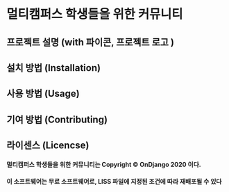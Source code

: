 멀티캠퍼스 학생들을 위한 커뮤니티
============================

## 프로젝트 설명 (with 파이콘, 프로젝트 로고 )

## 설치 방법 (Installation)

## 사용 방법 (Usage)

## 기여 방법 (Contributing) 

## 라이센스 (Licencse)
#### 멀티캠퍼스 학생들을 위한 커뮤니티는 Copyright © OnDjango 2020 이다. 
#### 이 소프트웨어는 무료 소프트웨어로, LISS 파일에 지정된 조건에 따라 재배포될 수 있다